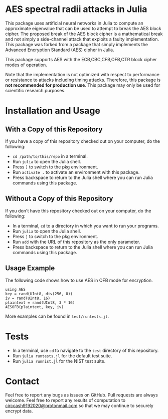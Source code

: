 # AES spectral radii attacks in Julia

This package uses artificial neural networks in Julia to compute an approximate eigenvalue that can be used to attempt to break the AES block cipher. The proposed break of the AES block cipher is a mathematical break and not simply a side-channel attack that exploits a faulty implementation. 
This package was forked from a package that simply implements the Advanced Encryption Standard (AES) cipher in Julia.  



This package supports AES with the ECB,CBC,CFB,OFB,CTR block cipher modes of operation.

Note that the implementation is not optimized with respect to performance or resistance to attacks including timing attacks. Therefore, this package is **not recommended for production use**. This package may only be used for scientific research purposes.

# Installation and Usage

## With a Copy of this Repository

If you have a copy of this repository checked out on your computer, do the
following:
- `cd /path/to/this/repo` in a terminal.
- Run `julia` to open the Julia shell.
- Press `]` to switch to the pkg environment.
- Run `activate .` to activate an environment with this package.
- Press backspace to return to the Julia shell where you can run Julia commands
  using this package.

## Without a Copy of this Repository

If you don't have this repository checked out on your computer, do the
following:
- In a terminal, `cd` to a directory in which you want to run your programs.
- Run `julia` to open the Julia shell.
- Press `]` to switch to the pkg environment.
- Run `add` with the URL of this repository as the only parameter.
- Press backspace to return to the Julia shell where you can run Julia commands
  using this package.

## Usage Example

The following code shows how to use AES in OFB mode for encryption.

```
using AES
key = rand(UInt8, div(256, 8))
iv = rand(UInt8, 16)
plaintext = rand(UInt8, 3 * 16)
AESOFB(plaintext, key, iv)
```

More examples can be found in `test/runtests.jl`.

# Tests

- In a terminal, use `cd` to navigate to the `test` directory of this repository.
- Run `julia runtests.jl` for the default test suite.
- Run `julia runnist.jl` for the NIST test suite.

# Contact

Feel free to report any bugs as issues on GitHub.
Pull requests are always welcome.
Feel free to report any results of computation to circcash9192020@protonmail.com so that we may continue to securely encrypt data.

